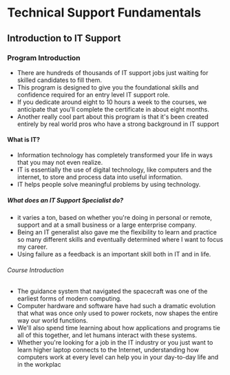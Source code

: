 # Technical Support Fundamentals
## Introduction to IT Support

### Program Introduction
- There are hundreds of thousands of IT support jobs just waiting for skilled candidates to fill them.
- This program is designed to give you the foundational skills and confidence required for an entry level IT support role. 
- If you dedicate around eight to 10 hours a week to the courses, we anticipate that you'll complete the certificate in about eight months.
- Another really cool part about this program is that it's been created entirely by real world pros who have a strong background in IT support
 #### What is IT?
- Information technology has completely transformed your life in ways that you may not even realize.
- IT is essentially the use of digital technology, like computers and the internet, to store and process data into useful information.
- IT helps people solve meaningful problems by using technology.
##### What does an IT Support Specialist do?
- it varies a ton, based on whether you're doing in personal or remote, support and at a small business or a large enterprise company.
- Being an IT generalist also gave me the flexibility to learn and practice so many different skills and eventually determined where I want to focus my career.
- Using failure as a feedback is an important skill both in IT and in life.
###### Course Introduction
- The guidance system that navigated the spacecraft was one of the earliest forms of modern computing. 
- Computer hardware and software have had such a dramatic evolution that what was once only used to power rockets, now shapes the entire way our world functions. 
- We'll also spend time learning about how applications and programs tie all of this together, and let humans interact with these systems.
- Whether you're looking for a job in the IT industry or you just want to learn higher laptop connects to the Internet, understanding how computers work at every level can help you in your day-to-day life and in the workplac
